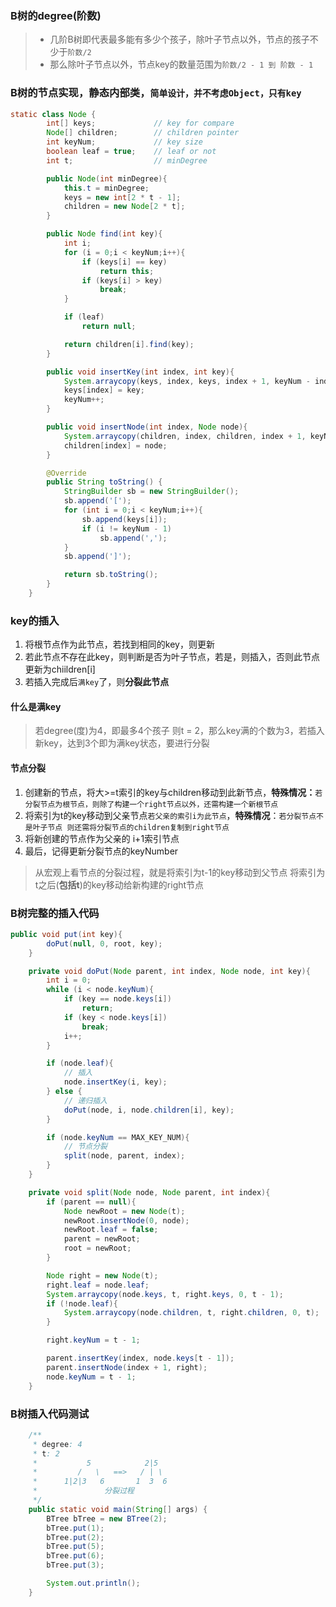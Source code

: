 ### B树的degree(阶数)

> - 几阶B树即代表最多能有多少个孩子，除叶子节点以外，节点的孩子不少于`阶数/2`
> - 那么除叶子节点以外，节点key的数量范围为`阶数/2 - 1 到 阶数 - 1`

### B树的节点实现，静态内部类，`简单设计，并不考虑Object，只有key`

```java
static class Node {
        int[] keys;             // key for compare
        Node[] children;        // children pointer
        int keyNum;             // key size
        boolean leaf = true;    // leaf or not
        int t;                  // minDegree

        public Node(int minDegree){
            this.t = minDegree;
            keys = new int[2 * t - 1];
            children = new Node[2 * t];
        }

        public Node find(int key){
            int i;
            for (i = 0;i < keyNum;i++){
                if (keys[i] == key)
                    return this;
                if (keys[i] > key)
                    break;
            }

            if (leaf)
                return null;

            return children[i].find(key);
        }

        public void insertKey(int index, int key){
            System.arraycopy(keys, index, keys, index + 1, keyNum - index);
            keys[index] = key;
            keyNum++;
        }

        public void insertNode(int index, Node node){
            System.arraycopy(children, index, children, index + 1, keyNum - index);
            children[index] = node;
        }

        @Override
        public String toString() {
            StringBuilder sb = new StringBuilder();
            sb.append('[');
            for (int i = 0;i < keyNum;i++){
                sb.append(keys[i]);
                if (i != keyNum - 1)
                    sb.append(',');
            }
            sb.append(']');

            return sb.toString();
        }
    }
```

### key的插入

1. 将根节点作为此节点，若找到相同的key，则更新
2. 若此节点不存在此key，则判断是否为叶子节点，若是，则插入，否则此节点更新为chiildren[i]
3. 若插入完成后`满key`了，则**分裂此节点**

#### 什么是满key

> 若degree(度)为4，即最多4个孩子
则t = 2，那么key满的个数为3，若插入新key，达到3个即为满key状态，要进行分裂

#### 节点分裂

1. 创建新的节点，将大>=t索引的key与children移动到此新节点，**特殊情况：**`若分裂节点为根节点，则除了构建一个right节点以外，还需构建一个新根节点`
2. 将索引为t的key移动到父亲节点`若父亲的索引i为此节点`，**特殊情况**：`若分裂节点不是叶子节点 则还需将分裂节点的children复制到right节点`
3. 将新创建的节点作为父亲的 i+1索引节点
4. 最后，记得更新分裂节点的keyNumber

> 从宏观上看节点的分裂过程，就是将索引为t-1的key移动到父节点 将索引为t之后(**包括t**)的key移动给新构建的right节点

### B树完整的插入代码

```java
public void put(int key){
        doPut(null, 0, root, key);
    }

    private void doPut(Node parent, int index, Node node, int key){
        int i = 0;
        while (i < node.keyNum){
            if (key == node.keys[i])
                return;
            if (key < node.keys[i])
                break;
            i++;
        }

        if (node.leaf){
            // 插入
            node.insertKey(i, key);
        } else {
            // 递归插入
            doPut(node, i, node.children[i], key);
        }

        if (node.keyNum == MAX_KEY_NUM){
            // 节点分裂
            split(node, parent, index);
        }
    }

    private void split(Node node, Node parent, int index){
        if (parent == null){
            Node newRoot = new Node(t);
            newRoot.insertNode(0, node);
            newRoot.leaf = false;
            parent = newRoot;
            root = newRoot;
        }

        Node right = new Node(t);
        right.leaf = node.leaf;
        System.arraycopy(node.keys, t, right.keys, 0, t - 1);
        if (!node.leaf){
            System.arraycopy(node.children, t, right.children, 0, t);
        }

        right.keyNum = t - 1;

        parent.insertKey(index, node.keys[t - 1]);
        parent.insertNode(index + 1, right);
        node.keyNum = t - 1;
    }
```
### B树插入代码测试
```java
    /**
     * degree: 4
     * t: 2
     *           5            2|5
     *         /   \   ==>   / | \
     *      1|2|3   6       1  3  6
     *               分裂过程
     */
    public static void main(String[] args) {
        BTree bTree = new BTree(2);
        bTree.put(1);
        bTree.put(2);
        bTree.put(5);
        bTree.put(6);
        bTree.put(3);

        System.out.println();
    }
```